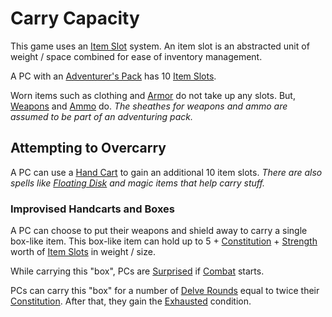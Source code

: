 # Carry Capacity

This game uses an [Item Slot](Item%20Slots.md) system. An item slot is an abstracted unit of weight / space combined for ease of inventory management.

A PC with an [Adventurer's Pack](../../Items%20and%20Gear/Gear/100%20Coins/Adventurer's%20Pack.md) has 10 [Item Slots](Item%20Slots.md).

Worn items such as clothing and [Armor](../../Items%20and%20Gear/Armor/Armor.md) do not take up any slots. But, [Weapons](../../Items%20and%20Gear/Weapons/Weapons.md) and [Ammo](../../Items%20and%20Gear/Weapon%20Properties/Ammo%20Property.md) do.
*The sheathes for weapons and ammo are assumed to be part of an adventuring pack.*

## Attempting to Overcarry

A PC can use a [Hand Cart](../../Items%20and%20Gear/Gear/25%20Coins/Hand%20Cart.md) to gain an additional 10 item slots.
*There are also spells like [Floating Disk](../../Magic/Spells/Spells%20by%20Level/Level%201/Floating%20Disk.md) and magic items that help carry stuff.*

### Improvised Handcarts and Boxes

A PC can choose to put their weapons and shield away to carry a single box-like item. This box-like item can hold up to 5 + [Constitution](../Abilities/Constitution.md) + [Strength](../Abilities/Strength.md) worth of [Item Slots](Item%20Slots.md) in weight / size.

While carrying this "box", PCs are [Surprised](../../Game%20Procedures/Conditions/Surprised.md) if [Combat](../../Game%20Procedures/Combat/Combat.md) starts.

PCs can carry this "box" for a number of [Delve Rounds](../../Game%20Procedures/Core%20Procedures/Round.md#Delve%20Round) equal to twice their [Constitution](../Abilities/Constitution.md). After that, they gain the [Exhausted](../../Game%20Procedures/Conditions/Exhausted.md) condition.
